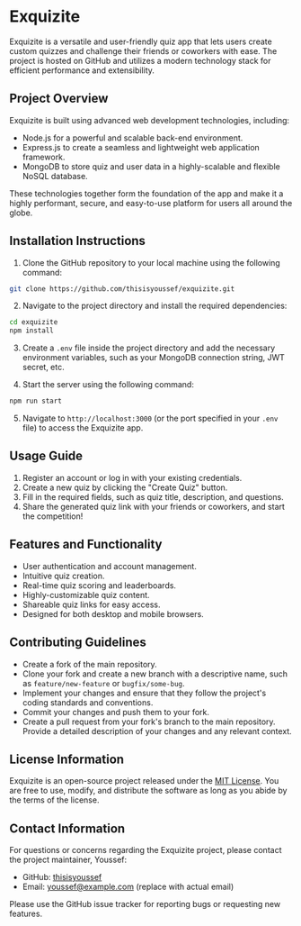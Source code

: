 # Exquizite

Exquizite is a versatile and user-friendly quiz app that lets users create custom quizzes and challenge their friends or coworkers with ease. The project is hosted on GitHub and utilizes a modern technology stack for efficient performance and extensibility.

## Project Overview

Exquizite is built using advanced web development technologies, including:

- Node.js for a powerful and scalable back-end environment.
- Express.js to create a seamless and lightweight web application framework.
- MongoDB to store quiz and user data in a highly-scalable and flexible NoSQL database.

These technologies together form the foundation of the app and make it a highly performant, secure, and easy-to-use platform for users all around the globe.

## Installation Instructions

1. Clone the GitHub repository to your local machine using the following command:

```sh
git clone https://github.com/thisisyoussef/exquizite.git
```

2. Navigate to the project directory and install the required dependencies:

```sh
cd exquizite
npm install
```

3. Create a `.env` file inside the project directory and add the necessary environment variables, such as your MongoDB connection string, JWT secret, etc.

4. Start the server using the following command:

```sh
npm run start
```

5. Navigate to `http://localhost:3000` (or the port specified in your `.env` file) to access the Exquizite app.

## Usage Guide

1. Register an account or log in with your existing credentials.
2. Create a new quiz by clicking the "Create Quiz" button.
3. Fill in the required fields, such as quiz title, description, and questions.
4. Share the generated quiz link with your friends or coworkers, and start the competition!

## Features and Functionality

- User authentication and account management.
- Intuitive quiz creation.
- Real-time quiz scoring and leaderboards.
- Highly-customizable quiz content.
- Shareable quiz links for easy access.
- Designed for both desktop and mobile browsers.

## Contributing Guidelines

- Create a fork of the main repository.
- Clone your fork and create a new branch with a descriptive name, such as `feature/new-feature` or `bugfix/some-bug`.
- Implement your changes and ensure that they follow the project's coding standards and conventions.
- Commit your changes and push them to your fork.
- Create a pull request from your fork's branch to the main repository. Provide a detailed description of your changes and any relevant context.

## License Information

Exquizite is an open-source project released under the [MIT License](https://opensource.org/licenses/MIT). You are free to use, modify, and distribute the software as long as you abide by the terms of the license.

## Contact Information

For questions or concerns regarding the Exquizite project, please contact the project maintainer, Youssef:

- GitHub: [thisisyoussef](https://github.com/thisisyoussef)
- Email: youssef@example.com (replace with actual email)

Please use the GitHub issue tracker for reporting bugs or requesting new features.